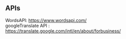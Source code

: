 ## APIs 
WordsAPI: https://www.wordsapi.com/ </br>
googleTranslate API : https://translate.google.com/intl/en/about/forbusiness/